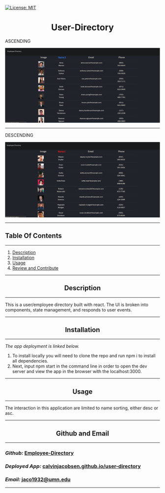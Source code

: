  [![License: MIT](https://img.shields.io/badge/License-MIT-yellow.svg)](https://opensource.org/licenses/MIT)


# <div align='center'> **User-Directory** </div>


ASCENDING

<img src="assets/Capture1.PNG">

---
DESCENDING

<img src="assets/Capture2.PNG">

--- 

## **Table Of Contents** 

---

1. [Description](#description)
2. [Installation](#installation)
3. [Usage](#usage)
4. [Review and Contribute](#github)
--- 


## <div align ='center'> <a name="description"></a> **Description** </div> 

--- 

<p>  This is a user/employee directory built with react.  The UI is broken into components, state management, and responds to user events.</p>

--- 
 
## <div align ='center'> <a name="installation"></a> **Installation** </div>
--- 
 
_The app deployment is linked below._
 <ol> <li>To install locally you will need to clone the repo and run npm i to install all dependencies.
 </li>
  <li> Next, input npm start in the command line in order to open the dev server and view the app in the browser with the localhost:3000.
  </li>
</ol>

--- 

## <div align ='center'> <a name="usage"></a> **Usage** </div>

--- 

The interaction in this application are limited to name sorting, either desc or asc.

--- 



## <div align ='center'> <a name="github"></a> **Github and Email** </div>

--- 

### _Github:_ [Employee-Directory](https://github.com/CalvinJacobsen/user-directory)

### _Deployed App:_ [calvinjacobsen.github.io/user-directory](https://calvinjacobsen.github.io/user-directory/)


### _Email:_ jaco1932@umn.edu

--- 